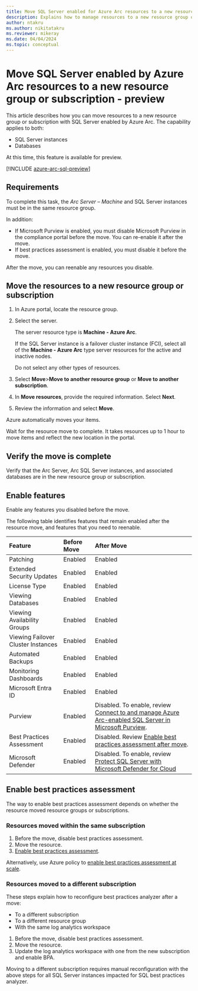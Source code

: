 ```yaml
---
title: Move SQL Server enabled for Azure Arc resources to a new resource group or subscription - preview
description: Explains how to manage resources to a new resource group or subscription for SQL Server enabled by Azure Arc
author: ntakru 
ms.author: nikitatakru
ms.reviewer: mikeray
ms.date: 04/04/2024
ms.topic: conceptual
---
```



# Move SQL Server enabled by Azure Arc resources to a new resource group or subscription - preview

This article describes how you can move resources to a new resource group or subscription with SQL Server enabled by Azure Arc. The capability applies to both:

- SQL Server instances
- Databases

At this time, this feature is available for preview.

[!INCLUDE [azure-arc-sql-preview](includes/azure-arc-sql-preview.md)]

## Requirements

To complete this task, the *Arc Server – Machine* and SQL Server instances must be in the same resource group.

In addition:

- If Microsoft Purview is enabled, you must disable Microsoft Purview in the compliance portal before the move. You can re-enable it after the move.
- If best practices assessment is enabled, you must disable it before the move.

After the move, you can reenable any resources you disable.

## Move the resources to a new resource group or subscription

1. In Azure portal, locate the resource group.

1. Select the server.

   The server resource type is **Machine - Azure Arc**.

   If the SQL Server instance is a failover cluster instance (FCI), select all of the **Machine - Azure Arc** type server resources for the active and inactive nodes.

   Do not select any other types of resources.
  
1. Select **Move**>**Move to another resource group** or **Move to another subscription**.
1. In **Move resources**, provide the required information. Select **Next**.
1. Review the information and select **Move**.

Azure automatically moves your items.

Wait for the resource move to complete. It takes resources up to 1 hour to move items and reflect the new location in the portal.

## Verify the move is complete

Verify that the Arc Server, Arc SQL Server instances, and associated databases are in the new resource group or subscription.

## Enable features

Enable any features you disabled before the move.

The following table identifies features that remain enabled after the resource move, and features that you need to reenable.

|Feature |Before Move |After Move |
|:----|:----|:----|
|Patching  |Enabled |Enabled |
|Extended Security Updates |Enabled |Enabled |
|License Type |Enabled |Enabled |
|Viewing Databases  |Enabled |Enabled |
|Viewing Availability Groups |Enabled |Enabled |
|Viewing Failover Cluster Instances  |Enabled |Enabled |
|Automated Backups |Enabled |Enabled |
|Monitoring Dashboards |Enabled |Enabled |
|Microsoft Entra ID |Enabled |Enabled |
|Purview |Enabled |Disabled. To enable, review [Connect to and manage Azure Arc-enabled SQL Server in Microsoft Purview](/purview/register-scan-azure-arc-enabled-sql-server).|
|Best Practices Assessment |Enabled |Disabled. Review [Enable best practices assessment after move](#enable-best-practices-assessment).|
|Microsoft Defender |Enabled |Disabled. To enable, review [Protect SQL Server with Microsoft Defender for Cloud](configure-advanced-data-security.md)|

## Enable best practices assessment

The way to enable best practices assessment depends on whether the resource moved resource groups or subscriptions.

### Resources moved within the same subscription

1. Before the move, disable best practices assessment.
2. Move the resource.
3. [Enable best practices assessment](assess.md#enable-best-practices-assessment).

Alternatively, use Azure policy to [enable best practices assessment  at scale](assess.md#enable-best-practices-assessment-at-scale-using-azure-policy).

### Resources moved to a different subscription

These steps explain how to reconfigure best practices analyzer after a move:

- To a different subscription
- To a different resource group
- With the same log analytics workspace

1. Before the move, disable best practices assessment.
2. Move the resource.
3. Update the log analytics workspace with one from the new subscription and enable BPA.

Moving to a different subscription requires manual reconfiguration with the above steps for all SQL Server instances impacted for SQL best practices analyzer.
